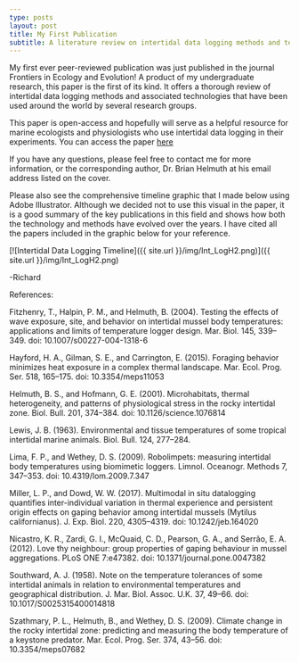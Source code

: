 ```yaml
---
type: posts
layout: post
title: My First Publication
subtitle: A literature review on intertidal data logging methods and technologies
---
```

My first ever peer-reviewed publication was just published in the journal Frontiers in Ecology and Evolution! A product of my undergraduate research, this paper is the first of its kind. It offers a thorough review of intertidal data logging methods and associated technologies that have been used around the world by several research groups. 

This paper is open-access and hopefully will serve as a helpful resource for marine ecologists and physiologists who use intertidal data logging in their experiments. You can access the paper [here](https://www.frontiersin.org/articles/10.3389/fevo.2018.00213/full?&utm_source=Email_to_authors_&utm_medium=Email&utm_content=T1_11.5e1_author&utm_campaign=Email_publication&field=&journalName=Frontiers_in_Ecology_and_Evolution&id=417260)

If you have any questions, please feel free to contact me for more information, or the corresponding author, Dr. Brian Helmuth at his email address listed on the cover.

Please also see the comprehensive timeline graphic that I made below using Adobe Illustrator. Although we decided not to use this visual in the paper, it is a good summary of the key publications in this field and shows how both the technology and methods have evolved over the years. I have cited all the papers included in the graphic below for your reference.

[![Intertidal Data Logging Timeline]({{ site.url }}/img/Int_LogH2.png)]({{ site.url }}/img/Int_LogH2.png)

-Richard

References:

Fitzhenry, T., Halpin, P. M., and Helmuth, B. (2004). Testing the effects of wave exposure, site, and behavior on intertidal mussel body temperatures: applications and limits of temperature logger design. Mar. Biol. 145, 339–349. doi: 10.1007/s00227-004-1318-6

Hayford, H. A., Gilman, S. E., and Carrington, E. (2015). Foraging behavior minimizes heat exposure in a complex thermal landscape. Mar. Ecol. Prog. Ser. 518, 165–175. doi: 10.3354/meps11053

Helmuth, B. S., and Hofmann, G. E. (2001). Microhabitats, thermal heterogeneity, and patterns of physiological stress in the rocky intertidal zone. Biol. Bull. 201, 374–384. doi: 10.1126/science.1076814

Lewis, J. B. (1963). Environmental and tissue temperatures of some tropical intertidal marine animals. Biol. Bull. 124, 277–284.

Lima, F. P., and Wethey, D. S. (2009). Robolimpets: measuring intertidal body temperatures using biomimetic loggers. Limnol. Oceanogr. Methods 7, 347–353. doi: 10.4319/lom.2009.7.347

Miller, L. P., and Dowd, W. W. (2017). Multimodal in situ datalogging quantifies inter-individual variation in thermal experience and persistent origin effects on gaping behavior among intertidal mussels (Mytilus californianus). J. Exp. Biol. 220, 4305–4319. doi: 10.1242/jeb.164020

Nicastro, K. R., Zardi, G. I., McQuaid, C. D., Pearson, G. A., and Serrão, E. A. (2012). Love thy neighbour: group properties of gaping behaviour in mussel aggregations. PLoS ONE 7:e47382. doi: 10.1371/journal.pone.0047382

Southward, A. J. (1958). Note on the temperature tolerances of some intertidal animals in relation to environmental temperatures and geographical distribution. J. Mar. Biol. Assoc. U.K. 37, 49–66. doi: 10.1017/S0025315400014818

Szathmary, P. L., Helmuth, B., and Wethey, D. S. (2009). Climate change in the rocky intertidal zone: predicting and measuring the body temperature of a keystone predator. Mar. Ecol. Prog. Ser. 374, 43–56. doi: 10.3354/meps07682
